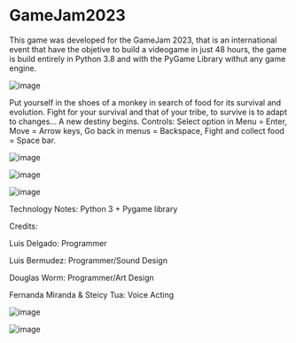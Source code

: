 # GameJam2023
This game was developed for the GameJam 2023, that is an international event that have the objetive to build a videogame in just 48 hours, the game is build entirely in Python 3.8 and with the PyGame Library withut any game engine.

![image](https://user-images.githubusercontent.com/44822982/221429506-97455be8-cbdd-482a-adb9-eedff24f45eb.png)


Put yourself in the shoes of a monkey in search of food for its survival and evolution. Fight for your survival and that of your tribe, to survive is to adapt to changes... A new destiny begins. Controls: Select option in Menu = Enter, Move = Arrow keys, Go back in menus = Backspace, Fight and collect food = Space bar.

![image](https://user-images.githubusercontent.com/44822982/221429629-8a83266b-c6f2-4f1c-89e3-fcd44e42d2bc.png)

![image](https://user-images.githubusercontent.com/44822982/221429634-4529c3ee-7b38-467d-a7b7-09a1289229e5.png)

![image](https://user-images.githubusercontent.com/44822982/221429637-2ecda35e-557c-4de6-a401-fe59fdbb3eb1.png)

Technology Notes: 
Python 3 + Pygame library

Credits: 

Luis Delgado: Programmer

Luis Bermudez: Programmer/Sound Design

Douglas Worm: Programmer/Art Design

Fernanda Miranda & Steicy Tua: Voice Acting

![image](https://user-images.githubusercontent.com/44822982/221429659-b284d3e3-c232-4933-89da-9eee90a9b3b7.png)

![image](https://user-images.githubusercontent.com/44822982/221429677-ef802296-fac6-46cb-af61-f0c953d17571.png)
